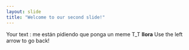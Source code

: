 ```yaml
---
layout: slide
title: "Welcome to our second slide!"
---
```

Your text : me están pidiendo que ponga un meme T_T  **llora**
Use the left arrow to go back!
